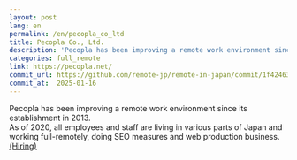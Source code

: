 ```yaml
---
layout: post
lang: en
permalink: /en/pecopla_co_ltd
title: Pecopla Co., Ltd.
description: 'Pecopla has been improving a remote work environment since its establishment in 2013. As of 2020, all employees and staff are living in various parts of Japan and working full-remotely, doing SEO measures and web production business.(Hiring)'
categories: full_remote
link: https://pecopla.net/
commit_url: https://github.com/remote-jp/remote-in-japan/commit/1f42463fa278ec6976af90175ef27509a22908f0
commit_at:  2025-01-16
---
```


<p>Pecopla has been improving a remote work environment since its establishment in 2013.<br />As of 2020, all employees and staff are living in various parts of Japan and working full-remotely, doing SEO measures and web production business.<a href="https://pecopla.net/recruit">(Hiring)</a></p>

